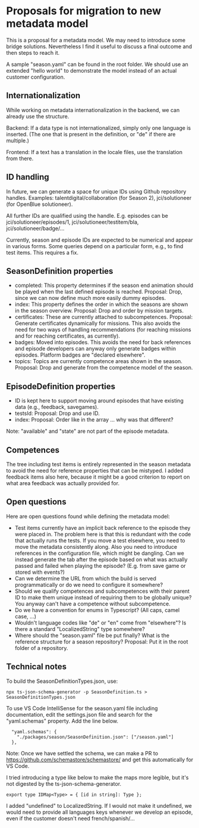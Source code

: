 # Proposals for migration to new metadata model

This is a proposal for a metadata model. We may need to introduce some bridge solutions. Nevertheless I find it useful to discuss a final outcome and then steps to reach it.

A sample "season.yaml" can be found in the root folder. We should use an extended "hello world" to demonstrate the model instead of an actual customer configuration.

## Internationalization

While working on metadata internationalization in the backend, we can already use the structure.

Backend: If a data type is not internationalized, simply only one language is inserted. (The one that is present in the definition, or "de" if there are multiple.)

Frontend: If a text has a translation in the locale files, use the translation from there.

## ID handling

In future, we can generate a space for unique IDs using Github repository handles. Examples: talentdigital/collaboration (for Season 2), jci/solutioneer (for OpenBlue solutioneer).

All further IDs are qualified using the handle. E.g. episodes can be jci/solutioneer/episodes/1, jci/solutioneer/testitem/bla, jci/solutioneer/badge/...

Currently, season and episode IDs are expected to be numerical and appear in various forms. Some queries depend on a particular form, e.g., to find test items. This requires a fix.

## SeasonDefinition properties

- completed: This property determines if the season end animation should be played when the last defined episode is reached. Proposal: Drop, since we can now define much more easily dummy episodes.
- index: This property defines the order in which the seasons are shown in the season overview. Proposal: Drop and order by mission targets.
- certificates: These are currently attached to subcompetences. Proposal: Generate certificates dynamically for missions. This also avoids the need for two ways of handling recommendations (for reaching missions and for reaching certificates, as currently).
- badges: Moved into episodes. This avoids the need for back references and episode developers can anyway only generate badges within episodes. Platform badges are "declared elsewhere".
- topics: Topics are currently competence areas shown in the season. Proposal: Drop and generate from the competence model of the season.

## EpisodeDefinition properties

- ID is kept here to support moving around episodes that have existing data (e.g., feedback, savegames).
- testsId: Proposal: Drop and use ID.
- index: Proposal: Order like in the array ... why was that different?

Note: "available" and "state" are not part of the episode metadata.

## Competences

The tree including test items is entirely represented in the season metadata to avoid the need for reference properties that can be mistyped. I added feedback items also here, because it might be a good criterion to report on what area feedback was actually provided for. 

## Open questions

Here are open questions found while defining the metadata model:

* Test items currently have an implicit back reference to the episode they were placed in. The problem here is that this is redundant with the code that actually runs the tests. If you move a test elsewhere, you need to move the metadata consistently along. Also you need to introduce references in the configuration file, which might be dangling. Can we instead generate the tab after the episode based on what was actually passed and failed when playing the episode? (E.g. from save game or stored with events?)
* Can we determine the URL from which the build is served programmatically or do we need to configure it somewhere?
* Should we qualify competences and subcompetences with their parent ID to make them unique instead of requiring them to be globally unique? You anyway can't have a competence without subcompetence.
* Do we have a convention for enums in Typescript? (All caps, camel case, ...)
* Wouldn't language codes like "de" or "en" come from "elsewhere"? Is there a standard "LocalizedString" type somewhere?
* Where should the "season.yaml" file be put finally? What is the reference structure for a season repository? Proposal: Put it in the root folder of a repository.

## Technical notes

To build the SeasonDefinitionTypes.json, use:

```
npx ts-json-schema-generator -p SeasonDefinition.ts > SeasonDefinitionTypes.json
```

To use VS Code IntelliSense for the season.yaml file including documentation, edit the settings.json file and search for the "yaml.schemas" property. Add the line below. 

```
  "yaml.schemas": {
    "./packages/season/SeasonDefinition.json": ["/season.yaml"]
  },
```

Note: Once we have settled the schema, we can make a PR to https://github.com/schemastore/schemastore/ and get this automatically for VS Code.

I tried introducing a type like below to make the maps more legible, but it's not digested by the ts-json-schema-generator.

```
export type IDMap<Type> = { [id in string]: Type };
```

I added "undefined" to LocalizedString. If I would not make it undefined, we would need to provide all languages keys whenever we develop an episode, even if the customer doesn't need french/spanish/...

